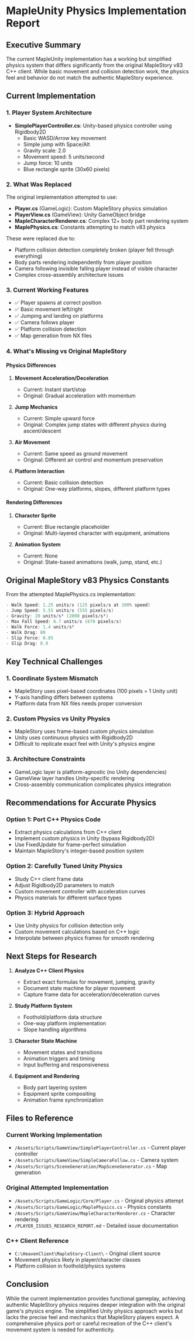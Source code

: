 # MapleUnity Physics Implementation Report

## Executive Summary
The current MapleUnity implementation has a working but simplified physics system that differs significantly from the original MapleStory v83 C++ client. While basic movement and collision detection work, the physics feel and behavior do not match the authentic MapleStory experience.

## Current Implementation

### 1. Player System Architecture
- **SimplePlayerController.cs**: Unity-based physics controller using Rigidbody2D
  - Basic WASD/Arrow key movement
  - Simple jump with Space/Alt
  - Gravity scale: 2.0
  - Movement speed: 5 units/second
  - Jump force: 10 units
  - Blue rectangle sprite (30x60 pixels)

### 2. What Was Replaced
The original implementation attempted to use:
- **Player.cs** (GameLogic): Custom MapleStory physics simulation
- **PlayerView.cs** (GameView): Unity GameObject bridge
- **MapleCharacterRenderer.cs**: Complex 12+ body part rendering system
- **MaplePhysics.cs**: Constants attempting to match v83 physics

These were replaced due to:
- Platform collision detection completely broken (player fell through everything)
- Body parts rendering independently from player position
- Camera following invisible falling player instead of visible character
- Complex cross-assembly architecture issues

### 3. Current Working Features
- ✅ Player spawns at correct position
- ✅ Basic movement left/right
- ✅ Jumping and landing on platforms
- ✅ Camera follows player
- ✅ Platform collision detection
- ✅ Map generation from NX files

### 4. What's Missing vs Original MapleStory

#### Physics Differences
1. **Movement Acceleration/Deceleration**
   - Current: Instant start/stop
   - Original: Gradual acceleration with momentum

2. **Jump Mechanics**
   - Current: Simple upward force
   - Original: Complex jump states with different physics during ascent/descent

3. **Air Movement**
   - Current: Same speed as ground movement
   - Original: Different air control and momentum preservation

4. **Platform Interaction**
   - Current: Basic collision detection
   - Original: One-way platforms, slopes, different platform types

#### Rendering Differences
1. **Character Sprite**
   - Current: Blue rectangle placeholder
   - Original: Multi-layered character with equipment, animations

2. **Animation System**
   - Current: None
   - Original: State-based animations (walk, jump, stand, etc.)

## Original MapleStory v83 Physics Constants
From the attempted MaplePhysics.cs implementation:
```csharp
- Walk Speed: 1.25 units/s (125 pixels/s at 100% speed)
- Jump Speed: 5.55 units/s (555 pixels/s)
- Gravity: 20 units/s² (2000 pixels/s²)
- Max Fall Speed: 6.7 units/s (670 pixels/s)
- Walk Force: 1.4 units/s²
- Walk Drag: 80
- Slip Force: 0.05
- Slip Drag: 0.9
```

## Key Technical Challenges

### 1. Coordinate System Mismatch
- MapleStory uses pixel-based coordinates (100 pixels = 1 Unity unit)
- Y-axis handling differs between systems
- Platform data from NX files needs proper conversion

### 2. Custom Physics vs Unity Physics
- MapleStory uses frame-based custom physics simulation
- Unity uses continuous physics with Rigidbody2D
- Difficult to replicate exact feel with Unity's physics engine

### 3. Architecture Constraints
- GameLogic layer is platform-agnostic (no Unity dependencies)
- GameView layer handles Unity-specific rendering
- Cross-assembly communication complicates physics integration

## Recommendations for Accurate Physics

### Option 1: Port C++ Physics Code
- Extract physics calculations from C++ client
- Implement custom physics in Unity (bypass Rigidbody2D)
- Use FixedUpdate for frame-perfect simulation
- Maintain MapleStory's integer-based position system

### Option 2: Carefully Tuned Unity Physics
- Study C++ client frame data
- Adjust Rigidbody2D parameters to match
- Custom movement controller with acceleration curves
- Physics materials for different surface types

### Option 3: Hybrid Approach
- Use Unity physics for collision detection only
- Custom movement calculations based on C++ logic
- Interpolate between physics frames for smooth rendering

## Next Steps for Research

1. **Analyze C++ Client Physics**
   - Extract exact formulas for movement, jumping, gravity
   - Document state machine for player movement
   - Capture frame data for acceleration/deceleration curves

2. **Study Platform System**
   - Foothold/platform data structure
   - One-way platform implementation
   - Slope handling algorithms

3. **Character State Machine**
   - Movement states and transitions
   - Animation triggers and timing
   - Input buffering and responsiveness

4. **Equipment and Rendering**
   - Body part layering system
   - Equipment sprite compositing
   - Animation frame synchronization

## Files to Reference

### Current Working Implementation
- `/Assets/Scripts/GameView/SimplePlayerController.cs` - Current player controller
- `/Assets/Scripts/GameView/SimpleCameraFollow.cs` - Camera system
- `/Assets/Scripts/SceneGeneration/MapSceneGenerator.cs` - Map generation

### Original Attempted Implementation
- `/Assets/Scripts/GameLogic/Core/Player.cs` - Original physics attempt
- `/Assets/Scripts/GameLogic/MaplePhysics.cs` - Physics constants
- `/Assets/Scripts/GameView/MapleCharacterRenderer.cs` - Character rendering
- `/PLAYER_ISSUES_RESEARCH_REPORT.md` - Detailed issue documentation

### C++ Client Reference
- `C:\HeavenClient\MapleStory-Client\` - Original client source
- Movement physics likely in player/character classes
- Platform collision in foothold/physics systems

## Conclusion
While the current implementation provides functional gameplay, achieving authentic MapleStory physics requires deeper integration with the original game's physics engine. The simplified Unity physics approach works but lacks the precise feel and mechanics that MapleStory players expect. A comprehensive physics port or careful recreation of the C++ client's movement system is needed for authenticity.